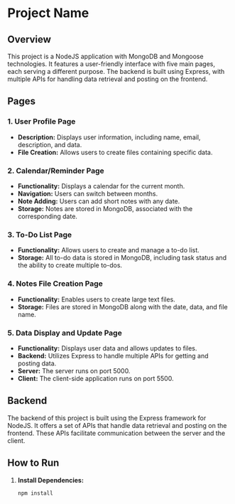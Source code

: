 # Project Name

## Overview

This project is a NodeJS application with MongoDB and Mongoose technologies. It features a user-friendly interface with five main pages, each serving a different purpose. The backend is built using Express, with multiple APIs for handling data retrieval and posting on the frontend.

## Pages

### 1. User Profile Page

- **Description:** Displays user information, including name, email, description, and data.
- **File Creation:** Allows users to create files containing specific data.

### 2. Calendar/Reminder Page

- **Functionality:** Displays a calendar for the current month.
- **Navigation:** Users can switch between months.
- **Note Adding:** Users can add short notes with any date.
- **Storage:** Notes are stored in MongoDB, associated with the corresponding date.

### 3. To-Do List Page

- **Functionality:** Allows users to create and manage a to-do list.
- **Storage:** All to-do data is stored in MongoDB, including task status and the ability to create multiple to-dos.

### 4. Notes File Creation Page

- **Functionality:** Enables users to create large text files.
- **Storage:** Files are stored in MongoDB along with the date, data, and file name.

### 5. Data Display and Update Page

- **Functionality:** Displays user data and allows updates to files.
- **Backend:** Utilizes Express to handle multiple APIs for getting and posting data.
- **Server:** The server runs on port 5000.
- **Client:** The client-side application runs on port 5500.

## Backend

The backend of this project is built using the Express framework for NodeJS. It offers a set of APIs that handle data retrieval and posting on the frontend. These APIs facilitate communication between the server and the client.

## How to Run

1. **Install Dependencies:**
   ```bash
   npm install
